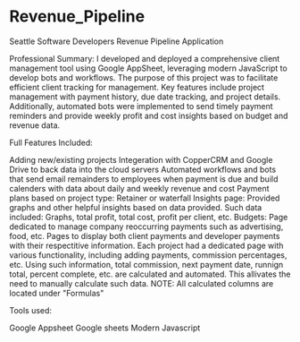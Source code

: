 # Revenue_Pipeline
Seattle Software Developers Revenue Pipeline Application 

Professional Summary:
I developed and deployed a comprehensive client management tool using Google AppSheet, leveraging modern JavaScript to develop bots and workflows. 
The purpose of this project was to facilitate efficient client tracking for management. Key features include project management with payment history, due date tracking, and project details. 
Additionally, automated bots were implemented to send timely payment reminders and provide weekly profit and cost insights based on budget and revenue data.

Full Features Included:

Adding new/existing projects 
Integeration with CopperCRM and Google Drive to back data into the cloud servers
Automated workflows and bots that send email remainders to employees when payment is due and build calenders with data about daily and weekly revenue and cost 
Payment plans based on project type: Retainer or waterfall
Insights page: Provided graphs and other helpful insights based on data provided. Such data included: Graphs, total profit, total cost, profit per client, etc.
Budgets: Page dedicated to manage company reoccurring payments such as advertising, food, etc. 
Pages to display both client payments and developer payments with their respectitive information.
Each project had a dedicated page with various functionality, including adding payments, commission percentages, 
etc. Using such information, total commission, next payment date, runnign total, percent complete, etc. are calculated and automated. This allivates the need to manually calculate such data. 
NOTE: All calculated columns are located under "Formulas"

Tools used:

Google Appsheet 
Google sheets
Modern Javascript

